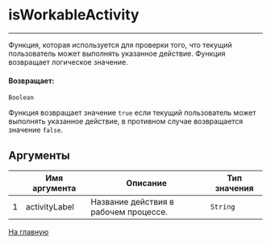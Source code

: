 # isWorkableActivity

---

Функция, которая используется для проверки того, что текущий пользователь может выполнять указанное действие. Функция возвращает логическое значение.

#### Возвращает:

`Boolean`

Функция возвращает значение `true` если текущий пользователь может выполнять указанное действие, в
противном случае возвращается значение `false`.

## Аргументы

|  | Имя аргумента | Описание | Тип значения |
| --- | --- | --- | --- |
| 1 | activityLabel | Название действия в рабочем процессе. | `String` |



[На главную](./)